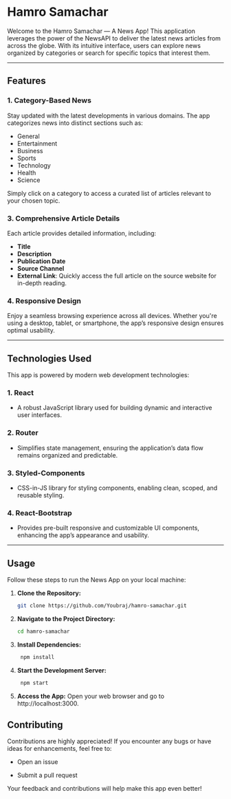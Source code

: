 # Hamro Samachar
Welcome to the Hamro Samachar — A News App! This application leverages the power of the NewsAPI to deliver the latest news articles from across the globe. With its intuitive interface, users can explore news organized by categories or search for specific topics that interest them.

---

## Features

### 1. **Category-Based News**

Stay updated with the latest developments in various domains. The app categorizes news into distinct sections such as:

- General
- Entertainment
- Business
- Sports
- Technology
- Health
- Science

Simply click on a category to access a curated list of articles relevant to your chosen topic.


### 3. **Comprehensive Article Details**

Each article provides detailed information, including:

- **Title**
- **Description**
- **Publication Date**
- **Source Channel**
- **External Link**: Quickly access the full article on the source website for in-depth reading.

### 4. **Responsive Design**

Enjoy a seamless browsing experience across all devices. Whether you're using a desktop, tablet, or smartphone, the app’s responsive design ensures optimal usability.

---

## Technologies Used

This app is powered by modern web development technologies:

### **1. React**

- A robust JavaScript library used for building dynamic and interactive user interfaces.

### **2. Router**

- Simplifies state management, ensuring the application’s data flow remains organized and predictable.

### **3. Styled-Components**

- CSS-in-JS library for styling components, enabling clean, scoped, and reusable styling.

### **4. React-Bootstrap**

- Provides pre-built responsive and customizable UI components, enhancing the app’s appearance and usability.


---

## Usage

Follow these steps to run the News App on your local machine:

1. **Clone the Repository:**

   ```bash
   git clone https://github.com/Youbraj/hamro-samachar.git

2. **Navigate to the Project Directory:**

    ```bash
    cd hamro-samachar

3. **Install Dependencies:**

   ```bash
    npm install

4. **Start the Development Server:**

   ```bash
    npm start

5. **Access the App:** Open your web browser and go to http://localhost:3000.

## Contributing

Contributions are highly appreciated! If you encounter any bugs or have ideas for enhancements, feel free to:

- Open an issue

- Submit a pull request

Your feedback and contributions will help make this app even better!

